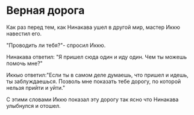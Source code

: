 # Верная дорога

Как раз перед тем, как Нинакава ушел в другой мир, мастер Иккю навестил его.

"Проводить ли тебя?"- спросил Иккю.

Нинакава ответил: "Я пришел сюда один и иду один. Чем ты можешь помочь мне?"

Иккыо ответил:"Если ты в самом деле думаешь, что пришел и идешь, ты заблуждаешься. Позволь мне показать тебе дорогу, по которой нельзя прийти и уйти."

С этими словами Иккю показал эту дорогу так ясно что Нинакава улыбнулся и отошел.
